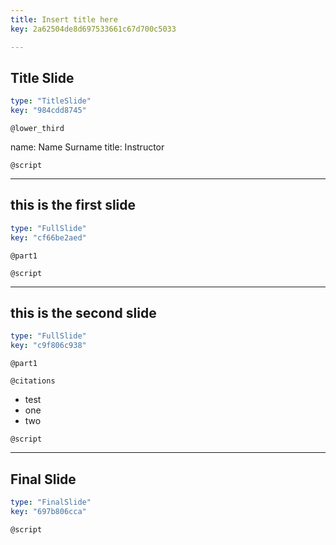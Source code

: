 ```yaml
---
title: Insert title here
key: 2a62504de8d697533661c67d700c5033

---
```

## Title Slide

```yaml
type: "TitleSlide"
key: "984cdd8745"
```

`@lower_third`

name: Name Surname
title: Instructor


`@script`



---
## this is the first slide

```yaml
type: "FullSlide"
key: "cf66be2aed"
```

`@part1`



`@script`



---
## this is the second slide

```yaml
type: "FullSlide"
key: "c9f806c938"
```

`@part1`



`@citations`
- test
- one
- two


`@script`



---
## Final Slide

```yaml
type: "FinalSlide"
key: "697b806cca"
```

`@script`


